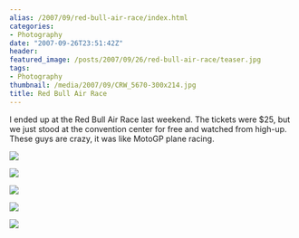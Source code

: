 ```yaml
---
alias: /2007/09/red-bull-air-race/index.html
categories:
- Photography
date: "2007-09-26T23:51:42Z"
header:
featured_image: /posts/2007/09/26/red-bull-air-race/teaser.jpg
tags:
- Photography
thumbnail: /media/2007/09/CRW_5670-300x214.jpg
title: Red Bull Air Race
---
```

I ended up at the Red Bull Air Race last weekend.  The tickets were $25, but we just stood at the convention center for free and watched from high-up.  These guys are crazy, it was like MotoGP plane racing.

![](CRW_5759-300x198.jpg)

![](CRW_5755-300x198.jpg)

![](CRW_5675-297x300.jpg)

![](CRW_5670-300x214.jpg)

![](CRW_5652-300x277.jpg)


